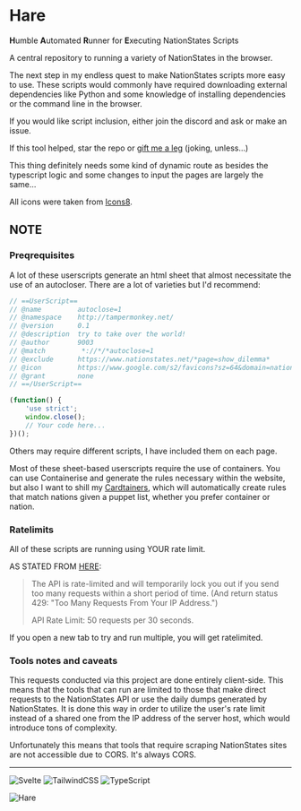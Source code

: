 # Hare

**H**umble **A**utomated **R**unner for **E**xecuting NationStates Scripts 

A central repository to running a variety of NationStates in the browser. 

The next step in my endless quest to make NationStates scripts more easy to use. These scripts would commonly have required downloading external dependencies like Python and some knowledge of installing dependencies or the command line in the browser.

If you would like script inclusion, either join the discord and ask or make an issue.

If this tool helped, star the repo or [gift me a leg](https://www.nationstates.net/nation=kractero) (joking, unless...)

This thing definitely needs some kind of dynamic route as besides the typescript logic and some changes to input the pages are largely the same...

All icons were taken from [Icons8](https://icons8.com/icons).

## NOTE

### Preqrequisites
A lot of these userscripts generate an html sheet that almost necessitate the use of an autocloser. There are a lot of varieties but I'd recommend:
```js
// ==UserScript==
// @name         autoclose=1
// @namespace    http://tampermonkey.net/
// @version      0.1
// @description  try to take over the world!
// @author       9003
// @match         *://*/*autoclose=1
// @exclude      https://www.nationstates.net/*page=show_dilemma*
// @icon         https://www.google.com/s2/favicons?sz=64&domain=nationstates.net// 
// @grant        none
// ==/UserScript==

(function() {
    'use strict';
    window.close();
    // Your code here...
})();
```

Others may require different scripts, I have included them on each page.

Most of these sheet-based userscripts require the use of containers. You can use Containerise and generate the rules necessary within the website, but also I want to shill my [Cardtainers](https://addons.mozilla.org/en-US/firefox/addon/cardtainers/), which will automatically create rules that match nations given a puppet list, whether you prefer container or nation.

### Ratelimits
All of these scripts are running using YOUR rate limit. 

AS STATED FROM [HERE](https://www.nationstates.net/pages/api.html):

>The API is rate-limited and will temporarily lock you out if you send too many requests within a short period of time. (And return status 429: "Too Many Requests From Your IP Address.")
>
>API Rate Limit: 50 requests per 30 seconds. 

If you open a new tab to try and run multiple, you will get ratelimited.

### Tools notes and caveats

This requests conducted via this project are done entirely client-side. This means that the tools that can run are limited to those that make direct requests to the NationStates API or use the daily dumps generated by NationStates. It is done this way in order to utilize the user's rate limit instead of a shared one from the IP address of the server host, which would introduce tons of complexity.

Unfortunately this means that tools that require scraping NationStates sites are not accessible due to CORS. It's always CORS.

<hr>

![Svelte](https://img.shields.io/badge/svelte-%23f1413d.svg?style=for-the-badge&logo=svelte&logoColor=white)
![TailwindCSS](https://img.shields.io/badge/tailwindcss-%2338B2AC.svg?style=for-the-badge&logo=tailwind-css&logoColor=white)
![TypeScript](https://img.shields.io/badge/typescript-%23007ACC.svg?style=for-the-badge&logo=typescript&logoColor=white)

![Hare](https://static.miraheze.org/bluearchivewiki/4/47/Hare.png?20210217174626)
